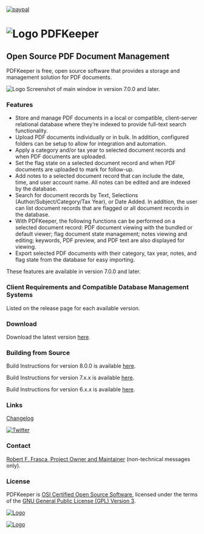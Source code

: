 [![paypal](https://www.paypalobjects.com/en_US/i/btn/btn_donateCC_LG.gif)](https://www.paypal.com/biz/fund?id=JCM6ZMCF6BHHN)
# ![Logo](https://github.com/robertfrasca/PDFKeeper/blob/master/src/Resources/Logo/PDFKeeper_100x100.png) PDFKeeper
## Open Source PDF Document Management

PDFKeeper is free, open source software that provides a storage and management solution for PDF documents.

![Logo](https://github.com/rffrasca/PDFKeeper/blob/master/docs/Screenshot-7.0.0.png)
Screenshot of main window in version 7.0.0 and later.

### Features
* Store and manage PDF documents in a local or compatible, client-server relational database where they’re indexed to provide full-text search functionality.
* Upload PDF documents individually or in bulk. In addition, configured folders can be setup to allow for integration and automation.
* Apply a category and/or tax year to selected document records and when PDF documents are uploaded.
* Set the flag state on a selected document record and when PDF documents are uploaded to mark for follow-up.
* Add notes to a selected document record that can include the date, time, and user account name. All notes can be edited and are indexed by the database.
* Search for document records by Text, Selections (Author/Subject/Category/Tax Year), or Date Added. In addition, the user can list document records that are flagged or all document records in the database.
* With PDFKeeper, the following functions can be performed on a selected document record: PDF document viewing with the bundled or default viewer; flag document state management; notes viewing and editing; keywords, PDF preview, and PDF text are also displayed for viewing.
* Export selected PDF documents with their category, tax year, notes, and flag state from the database for easy importing.

These features are available in version 7.0.0 and later. 

### Client Requirements and Compatible Database Management Systems
Listed on the release page for each available version.

### Download
Download the latest version [here](https://github.com/rffrasca/PDFKeeper/releases/latest).

### Building from Source
Build Instructions for version 8.0.0 is available [here](https://github.com/rffrasca/PDFKeeper/blob/master/docs/Build-Instructions-8.0.0.md).

Build Instructions for version 7.x.x is available [here](https://github.com/rffrasca/PDFKeeper/blob/master/docs/Build-Instructions-7.x.x.md).

Build Instructions for version 6.x.x is available [here](https://github.com/rffrasca/PDFKeeper/blob/master/docs/Build-Instructions-6.x.x.md).

### Links
[Changelog](https://github.com/rffrasca/PDFKeeper/blob/master/docs/Changelog.md)

[![Twitter](https://img.shields.io/twitter/follow/PDFKeeper?style=social)](https://twitter.com/intent/follow?screen_name=PDFKeeper)

### Contact
[Robert F. Frasca, Project Owner and Maintainer](mailto:rffrasca@gmail.com) (non-technical messages only).

### License
PDFKeeper is [OSI Certified Open Source Software](https://opensource.org/licenses), licensed under the terms of the [GNU General Public License (GPL) Version 3](https://github.com/robertfrasca/PDFKeeper/blob/master/COPYING).

[![Logo](https://opensource.org/trademarks/osi-certified/web/osi-certified-120x100.png)](https://opensource.org/licenses)

[![Logo](https://www.gnu.org/graphics/gplv3-with-text-136x68.png)](https://github.com/robertfrasca/PDFKeeper/blob/master/COPYING)
